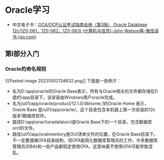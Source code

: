 # Oracle学习
- 中文电子书：[OCA/OCP认证考试指南全册（第3版） Oracle Database 12c(1Z0-061，1Z0-062，1Z0-063) (计算机与信息)-John Watson等-微信读书 (qq.com)](https://weread.qq.com/web/reader/3ee329b0719dacdd3ee96bdkc51323901dc51ce410c121b)
## 第I部分入门
### Oracle的命名规则
![[Pasted image 20231002134632.png]]
下面是一些例子：
- 名为D:\\app\\oracle的Oracle Base表示，所有与Oracle相关的文件都存储在D盘的\app目录下，该安装由Windows用户oracle完成。
- 名为/u01/app/oracle/product/12.1.0/dbhome_1的Oracle Home 表示，Oracle Base 是/u01/app/oracle/，这个目录包含本机器上第一次安装的12c版本1数据库软件。
- 路径D:\\app\\oracl\oradata\orcl是Oracle Base下的一个目录，包含数据库orcl的文件。
- 路径/u01/app/oraInventory是OUI清单文件的位置，在Oracle Base目录下。不一定要遵循OFA目录结构，但OFA能简化数据库管理员的工作。许多数据库管理员(DBA)和一些产品都假定使用OFA，这意味着不使用OFA可能导致混乱。